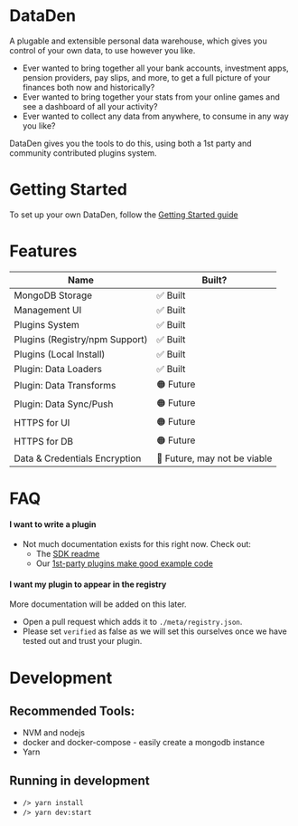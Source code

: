 # DataDen

A plugable and extensible personal data warehouse, which gives you control of your own data, to use however you like.

* Ever wanted to bring together all your bank accounts, investment apps, pension providers, pay slips, and more, to get a full picture of your finances both now and historically?
* Ever wanted to bring together your stats from your online games and see a dashboard of all your activity?
* Ever wanted to collect any data from anywhere, to consume in any way you like?

DataDen gives you the tools to do this, using both a 1st party and community contributed plugins system.

# Getting Started

To set up your own DataDen, follow the [Getting Started guide](./docs/getting-started.md)

# Features

| Name                           | Built?                      |
| ------------------------------ | --------------------------- |
| MongoDB Storage                | ✅ Built                     |
| Management UI                  | ✅ Built                     |
| Plugins System                 | ✅ Built                     |
| Plugins (Registry/npm Support) | ✅ Built                     |
| Plugins (Local Install)        | ✅ Built                     |
| Plugin: Data Loaders           | ✅ Built                     |
| Plugin: Data Transforms        | 🟠 Future                    |
| Plugin: Data Sync/Push         | 🟠 Future                    |
| HTTPS for UI                   | 🟠 Future                    |
| HTTPS for DB                   | 🟠 Future                    |
| Data & Credentials Encryption  | 🔴 Future, may not be viable |


# FAQ

#### I want to write a plugin

* Not much documentation exists for this right now. Check out:
  * The [SDK readme](packages/sdk/README.md)
  * Our [1st-party plugins make good example code](https://github.com/Nick-Lucas/dataden-plugins)

#### I want my plugin to appear in the registry

More documentation will be added on this later.

* Open a pull request which adds it to `./meta/registry.json`. 
* Please set `verified` as false as we will set this ourselves once we have tested out and trust your plugin.

# Development

## Recommended Tools:

* NVM and nodejs
* docker and docker-compose - easily create a mongodb instance
* Yarn

## Running in development

* `/> yarn install`
* `/> yarn dev:start`
